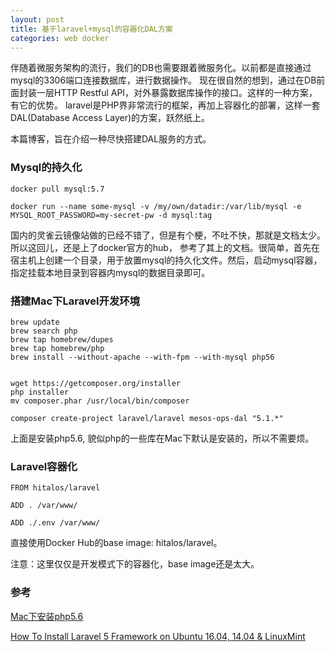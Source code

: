```yaml
---
layout: post
title: 基于laravel+mysql的容器化DAL方案
categories: web docker
---
```

伴随着微服务架构的流行，我们的DB也需要跟着微服务化。以前都是直接通过mysql的3306端口连接数据库，进行数据操作。
现在很自然的想到，通过在DB前面封装一层HTTP Restful API，对外暴露数据库操作的接口。这样的一种方案，有它的优势。
laravel是PHP界非常流行的框架，再加上容器化的部署，这样一套DAL(Database Access Layer)的方案，跃然纸上。

本篇博客，旨在介绍一种尽快搭建DAL服务的方式。

### Mysql的持久化
```
docker pull mysql:5.7

docker run --name some-mysql -v /my/own/datadir:/var/lib/mysql -e MYSQL_ROOT_PASSWORD=my-secret-pw -d mysql:tag

```
国内的灵雀云镜像站做的已经不错了，但是有个梗，不吐不快，那就是文档太少。所以这回儿，还是上了docker官方的hub，
参考了其上的文档。很简单，首先在宿主机上创建一个目录，用于放置mysql的持久化文件。然后，启动mysql容器，指定挂载本地目录到容器内mysql的数据目录即可。


### 搭建Mac下Laravel开发环境
```
brew update
brew search php
brew tap homebrew/dupes
brew tap homebrew/php
brew install --without-apache --with-fpm --with-mysql php56


wget https://getcomposer.org/installer
php installer
mv composer.phar /usr/local/bin/composer

composer create-project laravel/laravel mesos-ops-dal "5.1.*"

```
上面是安装php5.6, 貌似php的一些库在Mac下默认是安装的，所以不需要烦。

### Laravel容器化
```
FROM hitalos/laravel

ADD . /var/www/

ADD ./.env /var/www/

```
直接使用Docker Hub的base image: hitalos/laravel。 

注意：这里仅仅是开发模式下的容器化，base image还是太大。

### 参考
[Mac下安装php5.6](https://segmentfault.com/a/1190000004842703)

[How To Install Laravel 5 Framework on Ubuntu 16.04, 14.04 & LinuxMint](http://tecadmin.net/install-laravel-framework-on-ubuntu/#)
